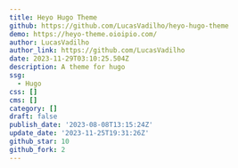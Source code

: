 ```yaml
---
title: Heyo Hugo Theme
github: https://github.com/LucasVadilho/heyo-hugo-theme
demo: https://heyo-theme.oioipio.com/
author: LucasVadilho
author_link: https://github.com/LucasVadilho
date: 2023-11-29T03:10:25.504Z
description: A theme for hugo
ssg:
  - Hugo
css: []
cms: []
category: []
draft: false
publish_date: '2023-08-08T13:15:24Z'
update_date: '2023-11-25T19:31:26Z'
github_star: 10
github_fork: 2
---
```


